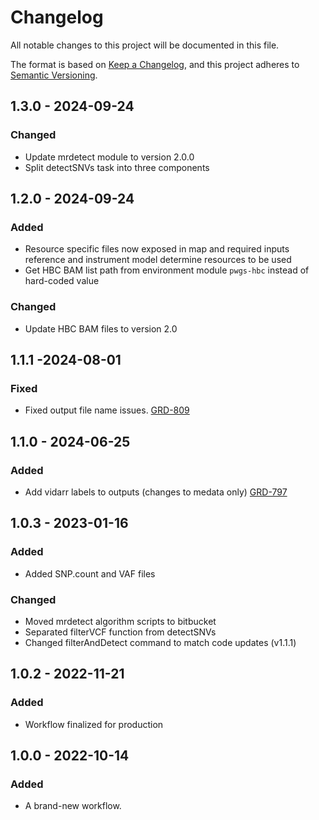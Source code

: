 # Changelog
All notable changes to this project will be documented in this file.

The format is based on [Keep a Changelog](https://keepachangelog.com/en/1.0.0/),
and this project adheres to [Semantic Versioning](https://semver.org/spec/v2.0.0.html).

## 1.3.0 - 2024-09-24
### Changed
- Update mrdetect module to version 2.0.0 
- Split detectSNVs task into three components

## 1.2.0 - 2024-09-24
### Added
- Resource specific files now exposed in map and required inputs reference and instrument model determine resources to be used
- Get HBC BAM list path from environment module `pwgs-hbc` instead of hard-coded value
### Changed
- Update HBC BAM files to version 2.0

## 1.1.1 -2024-08-01
### Fixed
- Fixed output file name issues. [GRD-809](https://jira.oicr.on.ca/browse/GRD-809)

## 1.1.0 - 2024-06-25
### Added
- Add vidarr labels to outputs (changes to medata only) [GRD-797](https://jira.oicr.on.ca/browse/GRD-797) 

## 1.0.3 - 2023-01-16
### Added
- Added SNP.count and VAF files
### Changed
- Moved mrdetect algorithm scripts to bitbucket
- Separated filterVCF function from detectSNVs
- Changed filterAndDetect command to match code updates (v1.1.1)

## 1.0.2 - 2022-11-21
### Added
- Workflow finalized for production

## 1.0.0 - 2022-10-14
### Added
- A brand-new workflow.
